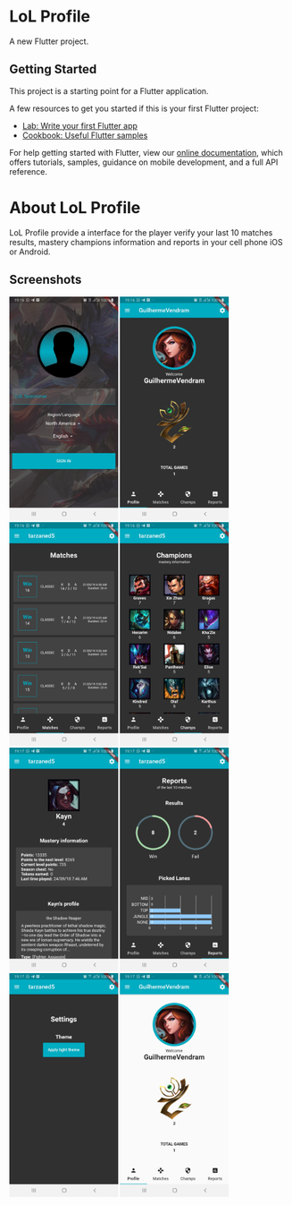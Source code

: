 # LoL Profile

A new Flutter project.

## Getting Started

This project is a starting point for a Flutter application.

A few resources to get you started if this is your first Flutter project:

- [Lab: Write your first Flutter app](https://flutter.dev/docs/get-started/codelab)
- [Cookbook: Useful Flutter samples](https://flutter.dev/docs/cookbook)

For help getting started with Flutter, view our 
[online documentation](https://flutter.dev/docs), which offers tutorials, 
samples, guidance on mobile development, and a full API reference.

# About LoL Profile

LoL Profile provide a interface for the player verify your last 10 matches results,
mastery champions information and reports in your cell phone iOS or Android.

## Screenshots

<img src="/screenshots/login.jpg?raw=true" height="400">
<img src="/screenshots/profile.jpg?raw=true" height="400">
<img src="/screenshots/matches.jpg?raw=true" height="400">
<img src="/screenshots/champions.jpg?raw=true" height="400">
<img src="/screenshots/champion-detail.jpg?raw=true" height="400">
<img src="/screenshots/reports.jpg?raw=true" height="400">
<img src="/screenshots/switch-theme.jpg?raw=true" height="400">
<img src="/screenshots/light-theme.jpg?raw=true" height="400">